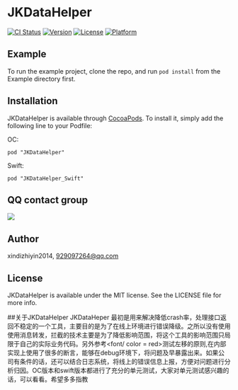 # JKDataHelper

[![CI Status](http://img.shields.io/travis/HHL110120/JKDataHelper.svg?style=flat)](https://travis-ci.org/HHL110120/JKDataHelper)
[![Version](https://img.shields.io/cocoapods/v/JKDataHelper.svg?style=flat)](http://cocoapods.org/pods/JKDataHelper)
[![License](https://img.shields.io/cocoapods/l/JKDataHelper.svg?style=flat)](http://cocoapods.org/pods/JKDataHelper)
[![Platform](https://img.shields.io/cocoapods/p/JKDataHelper.svg?style=flat)](http://cocoapods.org/pods/JKDataHelper)

## Example

To run the example project, clone the repo, and run `pod install` from the Example directory first.


## Installation

JKDataHelper is available through [CocoaPods](http://cocoapods.org). To install
it, simply add the following line to your Podfile:

OC:

```
pod "JKDataHelper"
```
Swift:
```
pod "JKDataHelper_Swift"

```
## QQ contact group
![](https://github.com/xindizhiyin2014/JKDataHelper/blob/master/zrCode.png?raw=true)

## Author

xindizhiyin2014, 929097264@qq.com

## License

JKDataHelper is available under the MIT license. See the LICENSE file for more info.

##关于JKDataHelper
JKDataHeper 最初是用来解决降低crash率，处理接口返回不稳定的一个工具，主要目的是为了在线上环境进行错误降级。之所以没有使用使用消息转发，拦截的技术主要是为了降低影响范围，将这个工具的影响范围只局限于自己的实际业务代码。另外参考<font/ color = red>测试左移</font>的原则,在内部实现上使用了很多的断言，能够在debug环境下，将问题及早暴露出来。如果公司有条件的话，还可以结合日志系统，将线上的错误信息上报，方便对问题进行分析归因。OC版本和swift版本都进行了充分的单元测试，大家对单元测试感兴趣的话，可以看看。希望多多指教

